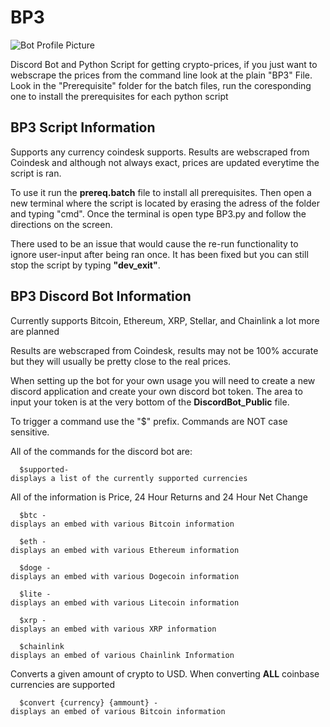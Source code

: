 # BP3

![Bot Profile Picture](https://images-ext-2.discordapp.net/external/hFZr30Jkd-GQ-MjcxGGWcPd8lbA_Raj0YGZnQbZ0Olw/%3Fsize%3D128/https/cdn.discordapp.com/avatars/790680677078532107/07e222e50bb47958248deec3f06858f4.png)

Discord Bot and Python Script for getting crypto-prices, if you just want to webscrape the prices from the command line look at the plain "BP3" File. 
Look in the "Prerequisite" folder for the batch files, run the coresponding one to install the prerequisites for each python script  

## **BP3 Script Information** 
Supports any currency coindesk supports. Results are webscraped from Coindesk and although not always exact, prices are updated everytime the script is ran.  

To use it run the **prereq.batch** file to install all prerequisites. Then open a new terminal where the script is located by erasing the adress of the folder and typing "cmd". 
Once the terminal is open type BP3.py and follow the directions on the screen.

There used to be an issue that would cause the re-run functionality to ignore user-input after being ran once. It has been fixed but you can still stop the script by typing
**"dev_exit"**.

## **BP3 Discord Bot Information**


Currently supports Bitcoin, Ethereum, XRP, Stellar, and Chainlink a lot more are planned

Results are webscraped from Coindesk, results may not be 100% accurate but they will usually be pretty close to the real prices. 

When setting up the bot for your own usage you will need to create a new discord application and create your own discord bot token. The area to input your token is at the very bottom of the **DiscordBot_Public** file.  

To trigger a command use the "$" prefix. Commands are NOT case sensitive.  

All of the commands for the discord bot are:
  
	  $supported- 
    displays a list of the currently supported currencies 
  
  All of the information is Price, 24 Hour Returns and 24 Hour Net Change
  
	  $btc - 
    displays an embed with various Bitcoin information
  
	  $eth - 
    displays an embed with various Ethereum information  
	  
	  $doge - 
	displays an embed with various Dogecoin information

	  $lite -
	displays an embed with various Litecoin information
	 
	  $xrp - 
    displays an embed with various XRP information
  
	  $chainlink
    displays an embed of various Chainlink Information
Converts a given amount of crypto to USD. When converting **ALL** coinbase currencies are supported
  
	  $convert {currency} {ammount} - 
    displays an embed of various Bitcoin information
        

